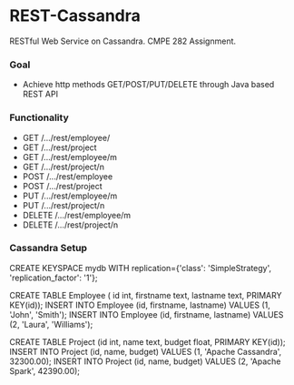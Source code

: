 # REST-Cassandra #

RESTful Web Service on Cassandra. CMPE 282 Assignment. 

### Goal ###

* Achieve http methods GET/POST/PUT/DELETE through Java based REST API

### Functionality ###
* GET /.../rest/employee/
* GET /.../rest/project
* GET /.../rest/employee/m
* GET /.../rest/project/n
* POST /.../rest/employee
* POST /.../rest/project
* PUT /.../rest/employee/m
* PUT /.../rest/project/n
* DELETE /.../rest/employee/m
* DELETE /.../rest/project/n

### Cassandra Setup ###

CREATE KEYSPACE mydb WITH replication={'class': 'SimpleStrategy', 'replication_factor': '1'};

CREATE TABLE Employee ( id int, firstname text, lastname text, PRIMARY KEY(id));
INSERT INTO Employee (id, firstname, lastname) VALUES (1, 'John', 'Smith');
INSERT INTO Employee (id, firstname, lastname) VALUES (2, 'Laura', 'Williams');

CREATE TABLE Project (id int, name text, budget float, PRIMARY KEY(id));
INSERT INTO Project (id, name, budget) VALUES (1, 'Apache Cassandra', 32300.00);
INSERT INTO Project (id, name, budget) VALUES (2, 'Apache Spark', 42390.00);
